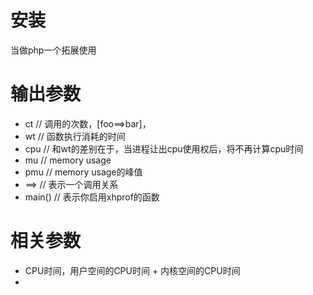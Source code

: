 # 安装
当做php一个拓展使用

# 输出参数
- ct         // 调用的次数，[foo==>bar]，   
- wt         // 函数执行消耗的时间
- cpu        // 和wt的差别在于，当进程让出cpu使用权后，将不再计算cpu时间
- mu         // memory usage  
- pmu        // memory usage的峰值
- ==>        // 表示一个调用关系
- main()     // 表示你启用xhprof的函数

# 相关参数
- CPU时间，用户空间的CPU时间 + 内核空间的CPU时间
- 